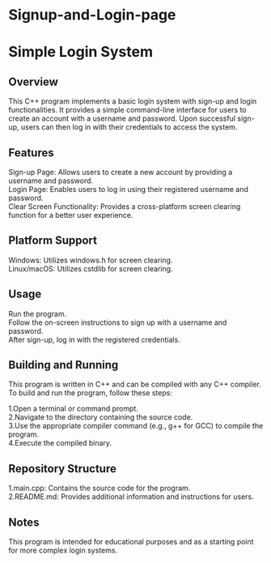 # Signup-and-Login-page
# Simple Login System
## Overview
This C++ program implements a basic login system with sign-up and login functionalities. It provides a simple command-line interface for users to create an account with a username and password. Upon successful sign-up, users can then log in with their credentials to access the system.<br>

## Features
Sign-up Page: Allows users to create a new account by providing a username and password.<br>
Login Page: Enables users to log in using their registered username and password.<br>
Clear Screen Functionality: Provides a cross-platform screen clearing function for a better user experience.<br>
## Platform Support
Windows: Utilizes windows.h for screen clearing.<br>
Linux/macOS: Utilizes cstdlib for screen clearing.<br>
## Usage
Run the program.<br>
Follow the on-screen instructions to sign up with a username and password.<br>
After sign-up, log in with the registered credentials.<br>
## Building and Running
This program is written in C++ and can be compiled with any C++ compiler. To build and run the program, follow these steps:<br>

1.Open a terminal or command prompt.<br>
2.Navigate to the directory containing the source code.<br>
3.Use the appropriate compiler command (e.g., g++ for GCC) to compile the program.<br>
4.Execute the compiled binary.<br>
## Repository Structure
1.main.cpp: Contains the source code for the program.<br>
2.README.md: Provides additional information and instructions for users.<br>
## Notes
This program is intended for educational purposes and as a starting point for more complex login systems.
